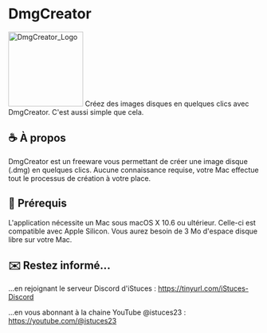 # DmgCreator

<img width="150" alt="DmgCreator_Logo" src="https://user-images.githubusercontent.com/108399865/236689341-c70da0e4-c99c-47f9-980d-8a070fbaf443.png">
Créez des images disques en quelques clics avec DmgCreator. C'est aussi simple que cela.

## ☕️ À propos
DmgCreator est un freeware vous permettant de créer une image disque (.dmg) en quelques clics. Aucune connaissance requise, votre Mac effectue tout le processus de création à votre place.

## 🚀 Prérequis
L'application nécessite un Mac sous macOS X 10.6 ou ultérieur. Celle-ci est compatible avec Apple Silicon.
Vous aurez besoin de 3 Mo d'espace disque libre sur votre Mac.

## ✉️ Restez informé...
...en rejoignant le serveur Discord d'iStuces : https://tinyurl.com/iStuces-Discord

...en vous abonnant à la chaine YouTube @istuces23 : https://youtube.com/@istuces23
